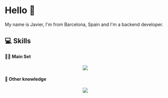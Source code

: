 <h1 align="left">Hello 👋</h1>
<p>My name is Javier, I'm from Barcelona, ​​Spain and I'm a backend developer.</p>

## 💻 Skills
<h4>👨‍💻 Main Set</h4>
<p align="center">
  <img src="https://skillicons.dev/icons?i=nodejs,ts,express,jest,py,flask,pytorch,sklearn,postgres,mongodb,redis,git,docker,sequelize&perline=7" />
</p>
<h4>🧰 Other knowledge</h4>
<p align="center">
  <img src="https://skillicons.dev/icons?i=html,css,js,java,r,cpp,haskell,latex,astro,tailwind,mysql,sqlite,nginx,linux,bash,deno,electron,npm,pnpm,androidstudio,postman,vim,vite,githubactions,jenkins,kubernetes,anaconda,opencv,arduino,bootstrap,fastapi,nextjs,prisma,rabbitmq,react,regex,sketchup,threejs,wasm&perline=10" />
</p>
